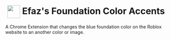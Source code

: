 <h1 align="center"><img align="center" src="https://cdn.efaz.dev/extensions/dev.efaz.roblox_foundation_color_accents/chromeExtension/icon48.png?raw=true" width="40" height="40"> Efaz's Foundation Color Accents</h1>

A Chrome Extension that changes the blue foundation color on the Roblox website to an another color or image.